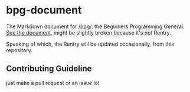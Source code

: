 # bpg-document

The Markdown document for /bpg/, the Beginners Programming General.
[See the document](https://git.lain.church/WeedSmokingJew/bpg-document/src/branch/master/document.md), might be slightly broken because it's not Rentry.

Speaking of which, the Rentry will be updated occasionally, from this repository.

## Contributing Guideline
just make a pull request or an issue lol
